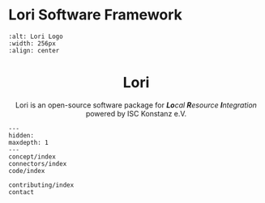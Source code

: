 # Lori Software Framework

```{image} _images/lori-logo.svg
:alt: Lori Logo
:width: 256px
:align: center
```

<div align="center">
  <h1 align="center">Lori</h1>
  <p align="center">
    Lori is an open-source software package for <em><b>Lo</b>cal <b>R</b>esource <b>I</b>ntegration</em> <br>powered by ISC Konstanz e.V.  
  </p>
</div>

```{toctree}
---
hidden:
maxdepth: 1
---
concept/index
connectors/index
code/index

contributing/index
contact
```
